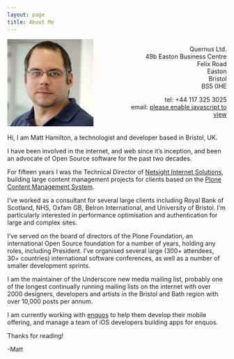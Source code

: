 ```yaml
---
layout: page
title: About Me
---
```


<div>
<div style="float:left; width: 50%">
<img src="/public/matt_headshot_small.jpg" alt="Matt Hamilton">
</div>
<div style="float:left; width: 50%">
<p style="text-align:right">
Quernus Ltd.<br />
49b Easton Business Centre<br />
Felix Road<br />
Easton<br />
Bristol<br />
BS5 0HE<br />
</p>
<p style="text-align:right">
tel: +44 117 325 3025<br />
email: <a href="#"><span class="my-email">please enable javascript to view</span></a><br />
</p>
</div>
<div style="clear:both"></div>
</div>

Hi, I am Matt Hamilton, a technologist and developer based in Bristol, UK.

I have been involved in the internet, and web since it’s inception, and been an advocate of Open Source software for the past two decades.

For fifteen years I was the Technical Director of [Netsight Internet Solutions](https://www.netsight.co.uk/), building large content management projects for clients based on the [Plone Content Management System](https://plone.org/).

I’ve worked as a consultant for several large clients including Royal Bank of Scotland, NHS, Oxfam GB, Belron International, and University of Bristol. I’m particularly interested in performance optimisation and authentication for large and 
complex sites. 

I’ve served on the board of directors of the Plone Foundation, an international Open Source foundation for a number of years, holding any roles, including President. I’ve organised several large (300+ attendees, 30+ countries) international software conferences, as well as a number of smaller development sprints.

I am the maintainer of the Underscore new media mailing list, probably one of the longest continually running mailing lists on the internet with over 2000 designers, developers and artists in the Bristol and Bath region with over 10,000 posts per annum.

I am currently working with [enquos](https://www.enquos.com) to help them develop their mobile offering, and manage a team of iOS developers building apps for enquos.

Thanks for reading!

-Matt
